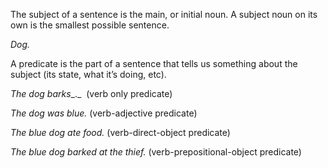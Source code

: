 The subject of a sentence is the main, or initial noun. A subject noun on its own is the smallest possible sentence.

_Dog._

A predicate is the part of a sentence that tells us something about the subject (its state, what it’s doing, etc).

_The dog barks__._  (verb only predicate)

_The dog was blue._ (verb-adjective predicate)

_The blue dog ate food._ (verb-direct-object predicate)

_The blue dog barked at the thief._ (verb-prepositional-object predicate)